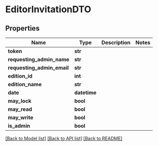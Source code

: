 # EditorInvitationDTO

## Properties
Name | Type | Description | Notes
------------ | ------------- | ------------- | -------------
**token** | **str** |  | 
**requesting_admin_name** | **str** |  | 
**requesting_admin_email** | **str** |  | 
**edition_id** | **int** |  | 
**edition_name** | **str** |  | 
**date** | **datetime** |  | 
**may_lock** | **bool** |  | 
**may_read** | **bool** |  | 
**may_write** | **bool** |  | 
**is_admin** | **bool** |  | 

[[Back to Model list]](../README.md#documentation-for-models) [[Back to API list]](../README.md#documentation-for-api-endpoints) [[Back to README]](../README.md)


